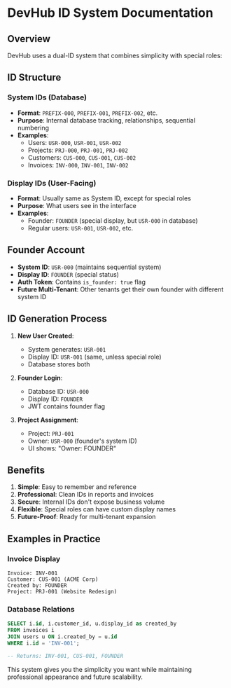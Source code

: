 # DevHub ID System Documentation

## Overview

DevHub uses a dual-ID system that combines simplicity with special roles:

## ID Structure

### System IDs (Database)

- **Format**: `PREFIX-000`, `PREFIX-001`, `PREFIX-002`, etc.
- **Purpose**: Internal database tracking, relationships, sequential numbering
- **Examples**:
  - Users: `USR-000`, `USR-001`, `USR-002`
  - Projects: `PRJ-000`, `PRJ-001`, `PRJ-002`
  - Customers: `CUS-000`, `CUS-001`, `CUS-002`
  - Invoices: `INV-000`, `INV-001`, `INV-002`

### Display IDs (User-Facing)

- **Format**: Usually same as System ID, except for special roles
- **Purpose**: What users see in the interface
- **Examples**:
  - Founder: `FOUNDER` (special display, but `USR-000` in database)
  - Regular users: `USR-001`, `USR-002`, etc.

## Founder Account

- **System ID**: `USR-000` (maintains sequential system)
- **Display ID**: `FOUNDER` (special status)
- **Auth Token**: Contains `is_founder: true` flag
- **Future Multi-Tenant**: Other tenants get their own founder with different system ID

## ID Generation Process

1. **New User Created**:
   - System generates: `USR-001`
   - Display ID: `USR-001` (same, unless special role)
   - Database stores both

2. **Founder Login**:
   - Database ID: `USR-000`
   - Display ID: `FOUNDER`
   - JWT contains founder flag

3. **Project Assignment**:
   - Project: `PRJ-001`
   - Owner: `USR-000` (founder's system ID)
   - UI shows: "Owner: FOUNDER"

## Benefits

1. **Simple**: Easy to remember and reference
2. **Professional**: Clean IDs in reports and invoices
3. **Secure**: Internal IDs don't expose business volume
4. **Flexible**: Special roles can have custom display names
5. **Future-Proof**: Ready for multi-tenant expansion

## Examples in Practice

### Invoice Display

```
Invoice: INV-001
Customer: CUS-001 (ACME Corp)
Created by: FOUNDER
Project: PRJ-001 (Website Redesign)
```

### Database Relations

```sql
SELECT i.id, i.customer_id, u.display_id as created_by
FROM invoices i
JOIN users u ON i.created_by = u.id
WHERE i.id = 'INV-001';

-- Returns: INV-001, CUS-001, FOUNDER
```

This system gives you the simplicity you want while maintaining professional appearance and future scalability.
